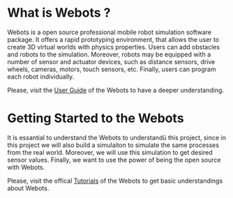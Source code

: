 # What is Webots ?

Webots is a open source professional mobile robot simulation software package. 
It offers a rapid prototyping environment, that allows the user to create 3D virtual worlds with physics properties.
Users can add obstacles and robots to the simulation. Moreover, robots may be equipped with a number of sensor and actuator devices,
such as distance sensors, drive wheels, cameras, motors, touch sensors, etc.
Finally, users can program each robot individually.

Please, visit the [User Guide](https://cyberbotics.com/doc/guide/index) of the Webots to have a deeper understanding.

# Getting Started to the Webots

It is essantial to understand the Webots to understandü this project, since in this project we will also build a simulaiton
to simulate the same processes from the real world. Moreover, we will use this simulation to get desired sensor values. Finally, we want to use
the power of being the open source with Webots.

Please, visit the offical [Tutorials](https://cyberbotics.com/doc/guide/tutorials) of the Webots to get basic understandings about Webots.

